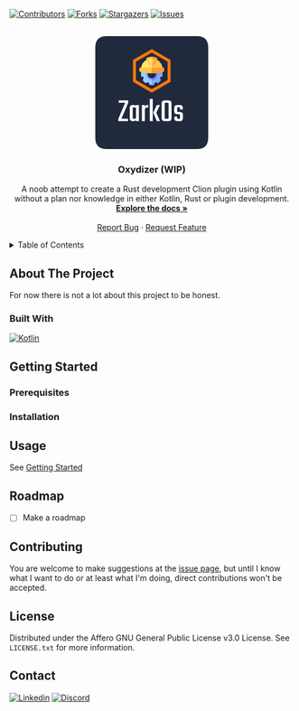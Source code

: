 [![Contributors][contributors-shield]][contributors-url]
[![Forks][forks-shield]][forks-url]
[![Stargazers][stars-shield]][stars-url]
[![Issues][issues-shield]][issues-url]

<br/>
<div align="center">
  <a href="https://github.com/TheCoolerKanjuu/oxydizer">
    <img src="images/logo.png" alt="Logo" width="200" height="200">
  </a>

<h3 align="center">Oxydizer (WIP)</h3>

  <p align="center">
    A noob attempt to create a Rust development Clion plugin using Kotlin without a plan nor knowledge in either Kotlin, Rust or plugin development.
    <br />
    <a href="https://github.com/TheCoolerKanjuu/oxydizer"><strong>Explore the docs »</strong></a>
    <br />
    <br />
    <a href="https://github.com/TheCoolerKanjuu/oxydizer/issues">Report Bug</a>
    ·
    <a href="https://github.com/TheCoolerKanjuu/oxydizer/issues">Request Feature</a>
  </p>
</div>

<!-- TABLE OF CONTENTS -->
<details>
  <summary>Table of Contents</summary>
  <ol>
    <li>
      <a href="#about-the-project">About The Project</a>
      <ul>
        <li><a href="#built-with">Built With</a></li>
      </ul>
    </li>
    <li>
      <a href="#getting-started">Getting Started</a>
      <ul>
        <li><a href="#prerequisites">Prerequisites</a></li>
        <li><a href="#installation">Installation</a></li>
      </ul>
    </li>
    <li><a href="#usage">Usage</a></li>
    <li><a href="#roadmap">Roadmap</a></li>
    <li><a href="#contributing">Contributing</a></li>
    <li><a href="#license">License</a></li>
    <li><a href="#contact">Contact</a></li>
  </ol>
</details>



<!-- ABOUT THE PROJECT -->
## About The Project

For now there is not a lot about this project to be honest.

### Built With

[![Kotlin][kotlin-logo]][kotlin-url]


<!-- GETTING STARTED -->
## Getting Started
### Prerequisites
### Installation


<!-- USAGE EXAMPLES -->
## Usage

See <a href="#getting-started">Getting Started</a>

<!-- ROADMAP -->
## Roadmap

- [ ] Make a roadmap


<!-- CONTRIBUTING -->
## Contributing

You are welcome to make suggestions at the [issue page][issue-page], but until I know what I want to do or at least what I'm doing, direct contributions won't be accepted.

<!-- LICENSE -->
## License

Distributed under the Affero GNU General Public License v3.0 License. See `LICENSE.txt` for more information.

<!-- CONTACT -->
## Contact

[![Linkedin][linkedin-logo]][linkedin-url]
[![Discord][discord-logo]][discord-url]

<!-- MARKDOWN LINKS & IMAGES -->
<!-- https://www.markdownguide.org/basic-syntax/#reference-style-links -->
[kotlin-url]: https://kotlinlang.org
[kotlin-logo]: https://img.shields.io/badge/Kotlin-0095D5?&style=for-the-badge&logo=kotlin&logoColor=white

[linkedin-url]: https://www.linkedin.com/in/hugo-batt/
[linkedin-logo]: https://img.shields.io/badge/linkedin-%230077B5.svg?style=for-the-badge&logo=linkedin&logoColor=white

[discord-url]: https://discordapp.com/users/119918351429533696
[discord-logo]: https://img.shields.io/badge/Discord-%235865F2.svg?style=for-the-badge&logo=discord&logoColor=white

[issue-page]: https://github.com/TheCoolerKanjuu/oxydizer/issues
[repo-address]: https://github.com/TheCoolerKanjuu/oxydizer/issues

[contributors-shield]: https://img.shields.io/github/contributors/TheCoolerKanjuu/oxydizer.svg?style=for-the-badge
[contributors-url]: https://github.com/TheCoolerKanjuu/oxydizer/contributors

[forks-shield]: https://img.shields.io/github/forks/TheCoolerKanjuu/oxydizer.svg?style=for-the-badge
[forks-url]: https://github.com/TheCoolerKanjuu/oxydizer/network/members

[stars-shield]: https://img.shields.io/github/stars/TheCoolerKanjuu/oxydizer.svg?style=for-the-badge
[stars-url]: https://github.com/TheCoolerKanjuu/oxydizer/stargazers

[issues-shield]: https://img.shields.io/github/issues/TheCoolerKanjuu/oxydizer.svg?style=for-the-badge
[issues-url]: https://github.com/TheCoolerKanjuu/oxydizer/issues
